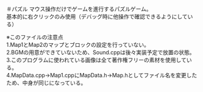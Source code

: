 ＃パズル
マウス操作だけでゲームを進行するパズルゲーム。</br>
基本的に右クリックのみ使用（デバッグ時に他操作で確認できるようにしている）</br>

※このファイルの注意点</br>
1.Map1とMap2のマップとブロックの設定を行っていない。</br>
2.BGMの用意ができていないため、Sound.cppは後々実装予定で放置の状態。</br>
3.このプログラムに使われている画像は全て著作権フリーの素材を使用している。</br>
4.MapData.cpp→Map1.cppにMapData.h→Map.hとしてファイル名を変更したため、中身が同じになっている。</br>
